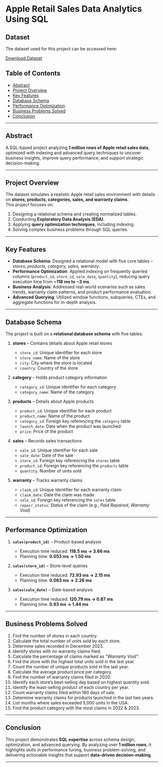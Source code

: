 # Apple Retail Sales Data Analytics Using SQL  

## Dataset  
The dataset used for this project can be accessed here:  

[Download Dataset](https://drive.google.com/drive/folders/1ZF8zwMrcFFrbotnHBTc3FmXF_BhBxeGu?usp=drive_link)  


## Table of Contents
- [Abstract](#abstract)
- [Project Overview](#project-overview)
- [Key Features](#key-features)
- [Database Schema](#database-schema)
- [Performance Optimization](#performance-optimization)
- [Business Problems Solved](#business-problems-solved)
- [Conclusion](#conclusion)

---

## Abstract  
A SQL-based project analyzing **1 million rows of Apple retail sales data**, optimized with indexing and advanced query techniques to uncover business insights, improve query performance, and support strategic decision-making.  

---

## Project Overview  
The dataset simulates a realistic Apple retail sales environment with details on **stores, products, categories, sales, and warranty claims**.  
This project focuses on:  
1. Designing a relational schema and creating normalized tables.  
2. Conducting **Exploratory Data Analysis (EDA)**.  
3. Applying **query optimization techniques**, including indexing.  
4. Solving complex business problems through SQL queries.  

---

## Key Features  
- **Database Schema**: Designed a relational model with five core tables – *stores, products, category, sales, warranty*.  
- **Performance Optimization**: Applied indexing on frequently queried columns (`product_id`, `store_id`, `sale_date`, `quantity`), reducing query execution time from **~118 ms to ~3 ms**.  
- **Business Analysis**: Addressed real-world scenarios such as sales trends, warranty claim patterns, and product performance evaluation.  
- **Advanced Querying**: Utilized window functions, subqueries, CTEs, and aggregate functions for in-depth analysis.  

---

## Database Schema  

The project is built on a **relational database schema** with five tables:  

1. **stores** – Contains details about Apple retail stores  
   - `store_id`: Unique identifier for each store  
   - `store_name`: Name of the store  
   - `city`: City where the store is located  
   - `country`: Country of the store  

2. **category** – Holds product category information  
   - `category_id`: Unique identifier for each category  
   - `category_name`: Name of the category  

3. **products** – Details about Apple products  
   - `product_id`: Unique identifier for each product  
   - `product_name`: Name of the product  
   - `category_id`: Foreign key referencing the `category` table  
   - `launch_date`: Date when the product was launched  
   - `price`: Price of the product  

4. **sales** – Records sales transactions  
   - `sale_id`: Unique identifier for each sale  
   - `sale_date`: Date of the sale  
   - `store_id`: Foreign key referencing the `stores` table  
   - `product_id`: Foreign key referencing the `products` table  
   - `quantity`: Number of units sold  

5. **warranty** – Tracks warranty claims  
   - `claim_id`: Unique identifier for each warranty claim  
   - `claim_date`: Date the claim was made  
   - `sale_id`: Foreign key referencing the `sales` table  
   - `repair_status`: Status of the claim (e.g., *Paid Repaired*, *Warranty Void*)  

---

## Performance Optimization  

1. **`sales(product_id)`** – Product-based analysis  
   - Execution time reduced: **118.5 ms → 3.66 ms**  
   - Planning time: **0.053 ms → 1.50 ms**  

2. **`sales(store_id)`** – Store-level queries  
   - Execution time reduced: **72.93 ms → 2.15 ms**  
   - Planning time: **0.063 ms → 2.26 ms**  

3. **`sales(sale_date)`** – Date-based analysis  
   - Execution time reduced: **120.79 ms → 0.87 ms**  
   - Planning time: **0.93 ms → 1.44 ms**  

---

## Business Problems Solved  

1. Find the number of stores in each country.  
2. Calculate the total number of units sold by each store.  
3. Determine sales recorded in December 2023.  
4. Identify stores with no warranty claims filed.  
5. Calculate the percentage of claims marked as *“Warranty Void”*.  
6. Find the store with the highest total units sold in the last year.  
7. Count the number of unique products sold in the last year.  
8. Calculate the average product price per category.  
9. Find the number of warranty claims filed in 2020.  
10. Identify each store’s best-selling day based on highest quantity sold.  
11. Identify the least-selling product of each country per year.  
12. Count warranty claims filed within 180 days of sale.  
13. Determine warranty claims for products launched in the last two years.  
14. List months where sales exceeded 5,000 units in the USA.  
15. Find the product category with the most claims in 2022 & 2023.  

---

## Conclusion  
This project demonstrates **SQL expertise** across schema design, optimization, and advanced querying. By analyzing over **1 million rows**, it highlights skills in performance tuning, business problem-solving, and delivering actionable insights that support **data-driven decision-making**.  

---
